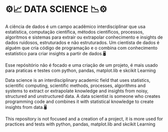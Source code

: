 # ⚙️📈 DATA SCIENCE 📉⚙️
A ciência de dados é um campo acadêmico interdisciplinar que usa estatística, computação científica,
métodos científicos, processos, algoritmos e sistemas para extrair ou extrapolar conhecimento e insights
de dados ruidosos, estruturados e não estruturados.
Um cientista de dados é alguém que cria código de programação e o combina com conhecimento estatístico
para criar insights a partir de dados.🖥️

Esse repósitório não é focado e uma criação de um projeto, é mais usado para praticas e testes com python, pandas, matplot.lib e skcikit Learning 

Data science is an interdisciplinary academic field that uses statistics, scientific computing,
scientific methods, processes, algorithms and systems to extract or extrapolate knowledge and insights
from noisy, structured and unstructured data.
A data scientist is someone who creates programming code and combines it with statistical knowledge
to create insights from data.🖥️

This repository is not focused and a creation of a project, it is more used for practices and tests with python, pandas, matplot.lib and skcikit Learning
